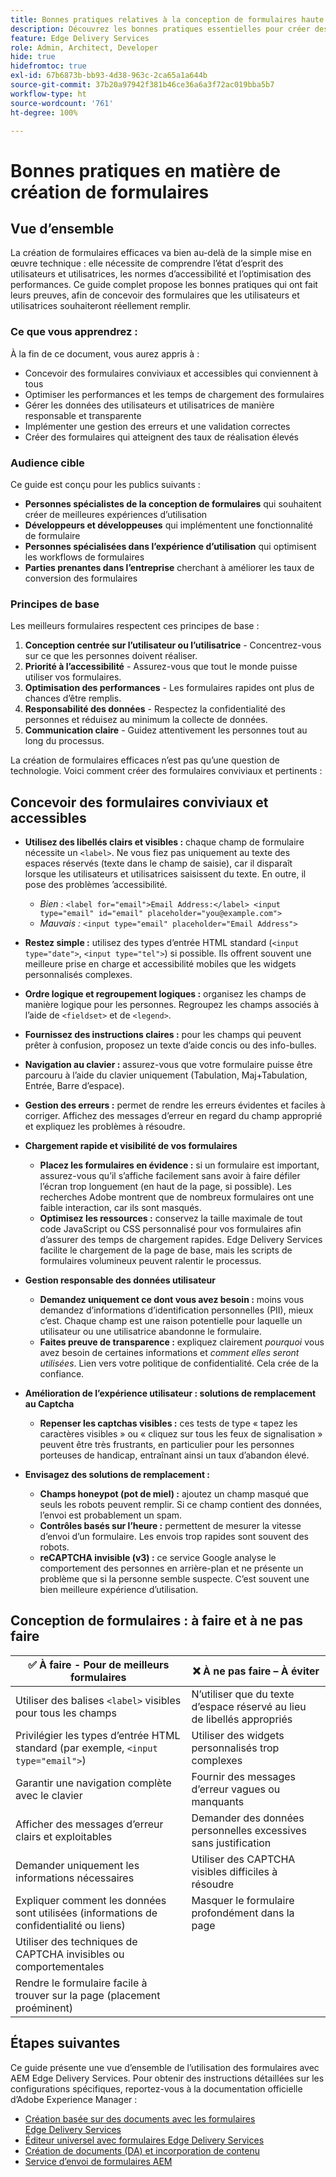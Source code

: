 ```yaml
---
title: Bonnes pratiques relatives à la conception de formulaires haute performance
description: Découvrez les bonnes pratiques essentielles pour créer des formulaires conviviaux, accessibles et hautement performants à l’aide d’AEM Forms. Améliorez la qualité des données, l’expérience clientèle et les taux de réussite des envois.
feature: Edge Delivery Services
role: Admin, Architect, Developer
hide: true
hidefromtoc: true
exl-id: 67b6873b-bb93-4d38-963c-2ca65a1a644b
source-git-commit: 37b20a97942f381b46ce36a6a3f72ac019bba5b7
workflow-type: ht
source-wordcount: '761'
ht-degree: 100%

---
```


# Bonnes pratiques en matière de création de formulaires

## Vue d’ensemble

La création de formulaires efficaces va bien au-delà de la simple mise en œuvre technique : elle nécessite de comprendre l’état d’esprit des utilisateurs et utilisatrices, les normes d’accessibilité et l’optimisation des performances. Ce guide complet propose les bonnes pratiques qui ont fait leurs preuves, afin de concevoir des formulaires que les utilisateurs et utilisatrices souhaiteront réellement remplir.

### Ce que vous apprendrez :

À la fin de ce document, vous aurez appris à :

* Concevoir des formulaires conviviaux et accessibles qui conviennent à tous
* Optimiser les performances et les temps de chargement des formulaires
* Gérer les données des utilisateurs et utilisatrices de manière responsable et transparente
* Implémenter une gestion des erreurs et une validation correctes
* Créer des formulaires qui atteignent des taux de réalisation élevés

### Audience cible

Ce guide est conçu pour les publics suivants :

* **Personnes spécialistes de la conception de formulaires** qui souhaitent créer de meilleures expériences d’utilisation
* **Développeurs et développeuses** qui implémentent une fonctionnalité de formulaire
* **Personnes spécialisées dans l’expérience d’utilisation** qui optimisent les workflows de formulaires
* **Parties prenantes dans l’entreprise** cherchant à améliorer les taux de conversion des formulaires

### Principes de base

Les meilleurs formulaires respectent ces principes de base :

1. **Conception centrée sur l’utilisateur ou l’utilisatrice** - Concentrez-vous sur ce que les personnes doivent réaliser.
2. **Priorité à l’accessibilité** - Assurez-vous que tout le monde puisse utiliser vos formulaires.
3. **Optimisation des performances** - Les formulaires rapides ont plus de chances d’être remplis.
4. **Responsabilité des données** - Respectez la confidentialité des personnes et réduisez au minimum la collecte de données.
5. **Communication claire** - Guidez attentivement les personnes tout au long du processus.

La création de formulaires efficaces n’est pas qu’une question de technologie. Voici comment créer des formulaires conviviaux et pertinents :

## Concevoir des formulaires conviviaux et accessibles

* **Utilisez des libellés clairs et visibles :** chaque champ de formulaire nécessite un `<label>`. Ne vous fiez pas uniquement au texte des espaces réservés (texte dans le champ de saisie), car il disparaît lorsque les utilisateurs et utilisatrices saisissent du texte. En outre, il pose des problèmes ’accessibilité.
   * *Bien :* `<label for="email">Email Address:</label> <input type="email" id="email" placeholder="you@example.com">`
   * *Mauvais :* `<input type="email" placeholder="Email Address">`
* **Restez simple :** utilisez des types d’entrée HTML standard (`<input type="date">`, `<input type="tel">`) si possible. Ils offrent souvent une meilleure prise en charge et accessibilité mobiles que les widgets personnalisés complexes.
* **Ordre logique et regroupement logiques :** organisez les champs de manière logique pour les personnes. Regroupez les champs associés à l’aide de `<fieldset>` et de `<legend>`.
* **Fournissez des instructions claires :** pour les champs qui peuvent prêter à confusion, proposez un texte d’aide concis ou des info-bulles.
* **Navigation au clavier :** assurez-vous que votre formulaire puisse être parcouru à l’aide du clavier uniquement (Tabulation, Maj+Tabulation, Entrée, Barre d’espace).
* **Gestion des erreurs :** permet de rendre les erreurs évidentes et faciles à corriger. Affichez des messages d’erreur en regard du champ approprié et expliquez les problèmes à résoudre.

* **Chargement rapide et visibilité de vos formulaires**

   * **Placez les formulaires en évidence :** si un formulaire est important, assurez-vous qu’il s’affiche facilement sans avoir à faire défiler l’écran trop longuement (en haut de la page, si possible). Les recherches Adobe montrent que de nombreux formulaires ont une faible interaction, car ils sont masqués.
   * **Optimisez les ressources :** conservez la taille maximale de tout code JavaScript ou CSS personnalisé pour vos formulaires afin d’assurer des temps de chargement rapides. Edge Delivery Services facilite le chargement de la page de base, mais les scripts de formulaires volumineux peuvent ralentir le processus.

* **Gestion responsable des données utilisateur**
   * **Demandez uniquement ce dont vous avez besoin :** moins vous demandez d’informations d’identification personnelles (PII), mieux c’est. Chaque champ est une raison potentielle pour laquelle un utilisateur ou une utilisatrice abandonne le formulaire.
   * **Faites preuve de transparence :** expliquez clairement *pourquoi* vous avez besoin de certaines informations et *comment elles seront utilisées*. Lien vers votre politique de confidentialité. Cela crée de la confiance.

* **Amélioration de l’expérience utilisateur : solutions de remplacement au Captcha**

   * **Repenser les captchas visibles :** ces tests de type « tapez les caractères visibles » ou « cliquez sur tous les feux de signalisation » peuvent être très frustrants, en particulier pour les personnes porteuses de handicap, entraînant ainsi un taux d’abandon élevé.

* **Envisagez des solutions de remplacement :**
   * **Champs honeypot (pot de miel) :** ajoutez un champ masqué que seuls les robots peuvent remplir. Si ce champ contient des données, l’envoi est probablement un spam.
   * **Contrôles basés sur l’heure :** permettent de mesurer la vitesse d’envoi d’un formulaire. Les envois trop rapides sont souvent des robots.
   * **reCAPTCHA invisible (v3) :** ce service Google analyse le comportement des personnes en arrière-plan et ne présente un problème que si la personne semble suspecte. C’est souvent une bien meilleure expérience d’utilisation.

## Conception de formulaires : à faire et à ne pas faire

| ✅ À faire - Pour de meilleurs formulaires | ❌ À ne pas faire – À éviter |
|----------------------------------------------------------------------|------------------------------------------------------------------|
| Utiliser des balises `<label>` visibles pour tous les champs | N’utiliser que du texte d’espace réservé au lieu de libellés appropriés |
| Privilégier les types d’entrée HTML standard (par exemple, `<input type="email">`) | Utiliser des widgets personnalisés trop complexes |
| Garantir une navigation complète avec le clavier | Fournir des messages d’erreur vagues ou manquants |
| Afficher des messages d’erreur clairs et exploitables | Demander des données personnelles excessives sans justification |
| Demander uniquement les informations nécessaires | Utiliser des CAPTCHA visibles difficiles à résoudre |
| Expliquer comment les données sont utilisées (informations de confidentialité ou liens) | Masquer le formulaire profondément dans la page |
| Utiliser des techniques de CAPTCHA invisibles ou comportementales |                                                                  |
| Rendre le formulaire facile à trouver sur la page (placement proéminent) |                                                                  |


## Étapes suivantes

Ce guide présente une vue d’ensemble de l’utilisation des formulaires avec AEM Edge Delivery Services. Pour obtenir des instructions détaillées sur les configurations spécifiques, reportez-vous à la documentation officielle d’Adobe Experience Manager :

* [Création basée sur des documents avec les formulaires Edge Delivery Services](/help/edge/docs/forms/tutorial.md)
* [Éditeur universel avec formulaires Edge Delivery Services](/help/edge/docs/forms/universal-editor/overview-universal-editor-for-edge-delivery-services-for-forms.md)
* [Création de documents (DA) et incorporation de contenu](https://www.aem.live/developer/da-tutorial?lang=fr)
* [Service d’envoi de formulaires AEM](/help/edge/docs/forms/configure-submission-action-for-eds-forms.md)
